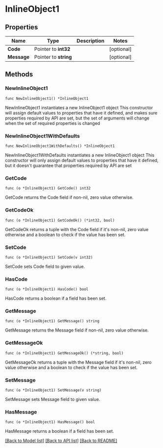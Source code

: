 # InlineObject1

## Properties

Name | Type | Description | Notes
------------ | ------------- | ------------- | -------------
**Code** | Pointer to **int32** |  | [optional] 
**Message** | Pointer to **string** |  | [optional] 

## Methods

### NewInlineObject1

`func NewInlineObject1() *InlineObject1`

NewInlineObject1 instantiates a new InlineObject1 object
This constructor will assign default values to properties that have it defined,
and makes sure properties required by API are set, but the set of arguments
will change when the set of required properties is changed

### NewInlineObject1WithDefaults

`func NewInlineObject1WithDefaults() *InlineObject1`

NewInlineObject1WithDefaults instantiates a new InlineObject1 object
This constructor will only assign default values to properties that have it defined,
but it doesn't guarantee that properties required by API are set

### GetCode

`func (o *InlineObject1) GetCode() int32`

GetCode returns the Code field if non-nil, zero value otherwise.

### GetCodeOk

`func (o *InlineObject1) GetCodeOk() (*int32, bool)`

GetCodeOk returns a tuple with the Code field if it's non-nil, zero value otherwise
and a boolean to check if the value has been set.

### SetCode

`func (o *InlineObject1) SetCode(v int32)`

SetCode sets Code field to given value.

### HasCode

`func (o *InlineObject1) HasCode() bool`

HasCode returns a boolean if a field has been set.

### GetMessage

`func (o *InlineObject1) GetMessage() string`

GetMessage returns the Message field if non-nil, zero value otherwise.

### GetMessageOk

`func (o *InlineObject1) GetMessageOk() (*string, bool)`

GetMessageOk returns a tuple with the Message field if it's non-nil, zero value otherwise
and a boolean to check if the value has been set.

### SetMessage

`func (o *InlineObject1) SetMessage(v string)`

SetMessage sets Message field to given value.

### HasMessage

`func (o *InlineObject1) HasMessage() bool`

HasMessage returns a boolean if a field has been set.


[[Back to Model list]](../README.md#documentation-for-models) [[Back to API list]](../README.md#documentation-for-api-endpoints) [[Back to README]](../README.md)


